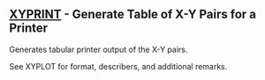## [XYPRINT](https://nexus.hexagon.com/documentationcenter/bundle/MSC_Nastran_2022.4/page/Nastran_Combined_Book/qrg/casecontrol4c/TOC.XYPRINT.xhtml) - Generate Table of X-Y Pairs for a Printer

Generates tabular printer output of the X-Y pairs.

See  XYPLOT  for format, describers, and additional remarks.

